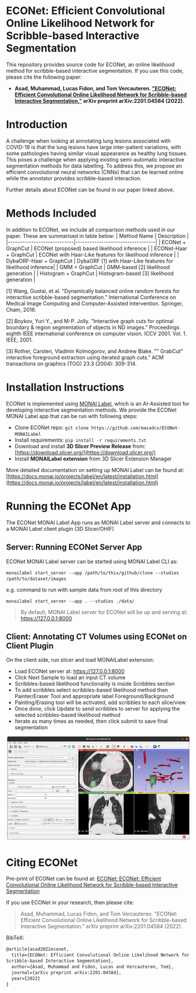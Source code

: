 # ECONet: Efficient Convolutional Online Likelihood Network for Scribble-based Interactive Segmentation 
This repository provides source code for ECONet, an online likelihood method for scribble-based interactive segmentation. If you use this code, please cite the following paper:

- **Asad, Muhammad, Lucas Fidon, and Tom Vercauteren. ["ECONet: Efficient Convolutional Online Likelihood Network for Scribble-based Interactive Segmentation."](https://arxiv.org/pdf/2201.04584.pdf) arXiv preprint arXiv:2201.04584 (2022).**

#  Introduction
A challenge when looking at annotating lung lesions associated with COVID-19 is that the lung lesions have large inter-patient variations, with some pathologies having similar visual appearance as healthy lung tissues. This poses a challenge when applying existing semi-automatic interactive segmentation methods for data labelling. To address this, we propose an efficient convolutional neural networks (CNNs) that can be learned online while the annotator provides scribble-based interaction. 

Further details about ECONet can be found in our paper linked above.

# Methods Included
In addition to ECONet, we include all comparison methods used in our paper. These are summarised in table below:
| Method Name                | Description                      |
|----------------------------|----------------------------------|
| ECONet + GraphCut          | ECONet (proposed) based likelihood inference               |
| ECONet-Haar + GraphCut     | ECONet with Haar-Like features for likelihood inference             |
| DybaORF-Haar + GraphCut    | DybaORF [1] with Haar-Like features for likelihood inference|
| GMM + GraphCut             | GMM-based [2] likelihood generation      |
| Histogram + GraphCut       | Histogram-based [3] likelihood generation |

[1] Wang, Guotai, et al. "Dynamically balanced online random forests for interactive scribble-based segmentation." International Conference on Medical Image Computing and Computer-Assisted Intervention. Springer, Cham, 2016.

[2] Boykov, Yuri Y., and M-P. Jolly. "Interactive graph cuts for optimal boundary & region segmentation of objects in ND images." Proceedings eighth IEEE international conference on computer vision. ICCV 2001. Vol. 1. IEEE, 2001.

[3] Rother, Carsten, Vladimir Kolmogorov, and Andrew Blake. "" GrabCut" interactive foreground extraction using iterated graph cuts." ACM transactions on graphics (TOG) 23.3 (2004): 309-314.

# Installation Instructions
ECONet is implemented using [MONAI Label](https://github.com/Project-MONAI/MONAILabel), which is an AI-Assisted tool for developing interactive segmentation methods. We provide the ECONet MONAI Label app that can be run with following steps:

- Clone ECONet repo: `git clone https://github.com/masadcv/ECONet-MONAILabel`
- Install requirements: `pip install -r requirements.txt`
- Download and install **3D Slicer Preview Release** from: [https://download.slicer.org/](https://download.slicer.org/)
- Install **MONAILabel extension** from 3D Slicer Extension Manager

More detailed documentation on setting up MONAI Label can be found at: [https://docs.monai.io/projects/label/en/latest/installation.html](https://docs.monai.io/projects/label/en/latest/installation.html)

# Running the ECONet App
The ECONet MONAI Label App runs as MONAI Label server and connects to a MONAI Label client plugin (3D Slicer/OHIF)

## Server: Running ECONet Server App
ECONet MONAI Label server can be started using MONAI Label CLI as:
```
monailabel start_server --app /path/to/this/github/clone --studies /path/to/dataset/images
```

e.g. command to run with sample data from root of this directory
```
monailabel start_server --app . --studies ./data/
```

> By default, MONAI Label server for ECONet will be up and serving at: https://127.0.0.1:8000

## Client: Annotating CT Volumes using ECONet on Client Plugin
On the client side, run slicer and load MONAILabel extension:
- Load ECONet server at: https://127.0.0.1:8000
- Click Next Sample to load an input CT volume
- Scribbles-based likelihood functionality is inside Scribbles section
- To add scribbles select scribbles-based likelihood method then Painter/Eraser Tool and appropriate label Foreground/Background
- Painting/Erasing tool will be activated, add scribbles to each slice/view
- Once done, click Update to send scribbles to server for applying the selected scribbles-based likelihood method
- Iterate as many times as needed, then click submit to save final segmentation

<!-- A demo video showing this usage can be found here: [https://www.youtube.com/watch?v=kVGf5QQxSfc](https://www.youtube.com/watch?v=kVGf5QQxSfc) -->

![econet-preview](./data/econet_preview.png)

# Citing ECONet
Pre-print of ECONet can be found at: [ECONet: ECONet: Efficient Convolutional Online Likelihood Network for Scribble-based Interactive Segmentation](https://arxiv.org/pdf/2201.04584.pdf)

If you use ECONet in your research, then please cite:

> Asad, Muhammad, Lucas Fidon, and Tom Vercauteren. 
>"ECONet: Efficient Convolutional Online Likelihood Network for Scribble-based Interactive Segmentation." 
>arXiv preprint arXiv:2201.04584 (2022).

BibTeX:
```
@article{asad2022econet,
  title={ECONet: Efficient Convolutional Online Likelihood Network for Scribble-based Interactive Segmentation},
  author={Asad, Muhammad and Fidon, Lucas and Vercauteren, Tom},
  journal={arXiv preprint arXiv:2201.04584},
  year={2022}
}
```
